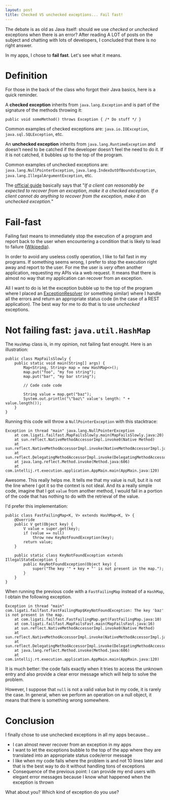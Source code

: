 ```yaml
---
layout: post
title: Checked VS unchecked exceptions... Fail fast!
---
```


The debate is as old as Java itself: should we use *checked* or *unchecked* exceptions when there is an error? After reading A LOT of posts on the subject and chatting with lots of developers, I concluded that there is no right answer.

In my apps, I chose to **fail fast**. Let's see what it means.

<!--more-->

# Definition

For those in the back of the class who forgot their Java basics, here is a quick reminder.

A **checked exception** inherits from `java.lang.Exception` and is part of the signature of the methods throwing it:

`public void someMethod() throws Exception {
	/* Do stuff */
}`

Common examples of checked exceptions are: `java.io.IOException`, `java.sql.SQLException`, etc.

An **unchecked exception** inherits from `java.lang.RuntimeException` and doesn't need to be catched if the developer doesn't feel the need to do it. If it is not catched, it bubbles up to the top of the program.

Common examples of unchecked exceptions are: `java.lang.NullPointerException`, `java.lang.IndexOutOfBoundsException`, `java.lang.IllegalArgumentException`, etc.

The [official guide](http://docs.oracle.com/javase/tutorial/essential/exceptions/runtime.html) basically says that "*If a client can reasonably be expected to recover from an exception, make it a checked exception. If a client cannot do anything to recover from the exception, make it an unchecked exception.*"

# Fail-fast

Failing fast means to immediately stop the execution of a program and report back to the user when encountering a condition that is likely to lead to failure ([Wikipedia](http://en.wikipedia.org/wiki/Fail-fast)).

In order to avoid any useless costly operation, I like to fail fast in my programs. If something seems wrong, I prefer to stop the execution right away and report to the user. For me the user is *very* often another application, requesting my APIs via a web request. It means that there is almost no way that my application can recover from an exception.

All I want to do is let the exception bubble up to the top of the program where I placed an [ExceptionResolver](http://docs.spring.io/spring/docs/4.0.0.RELEASE/javadoc-api/org/springframework/web/servlet/HandlerExceptionResolver.html) (or something similar) where I handle all the errors and return an appropriate status code (in the case of a REST application). The best way for me to do that is to use *unchecked* exceptions.

# Not failing fast: `java.util.HashMap`

The `HashMap` class is, in my opinion, not failing fast enought. Here is an illustration:

	public class MapFailsSlowly {
		public static void main(String[] args) {
			Map<String, String> map = new HashMap<>();
			map.put("foo", "my foo string");
			map.put("bar", "my bar string");

			// Code code code

			String value = map.get("baz");
			System.out.println("\"baz\" value's length: " + value.length());
		}
	}

Running this code will throw a `NullPointerException` with this stacktrace:

	Exception in thread "main" java.lang.NullPointerException
		at com.ligati.failfast.MapFailsSlowly.main(MapFailsSlowly.java:20)
		at sun.reflect.NativeMethodAccessorImpl.invoke0(Native Method)
		at sun.reflect.NativeMethodAccessorImpl.invoke(NativeMethodAccessorImpl.java:57)
		at sun.reflect.DelegatingMethodAccessorImpl.invoke(DelegatingMethodAccessorImpl.java:43)
		at java.lang.reflect.Method.invoke(Method.java:606)
		at com.intellij.rt.execution.application.AppMain.main(AppMain.java:120)

Awesome. This really helps me. It tells me that my value is null, but it is not the line where I got it so the context is not ideal. And its a really simple code, imagine that I got `value` from another method, I would fail in a portion of the code that has nothing to do with the retrieval of the value.

I'd prefer this implementation:

	public class FastFailingMap<K, V> extends HashMap<K, V> {
		@Override
		public V get(Object key) {
			V value = super.get(key);
			if (value == null)
				throw new KeyNotFoundException(key);
			return value;
		}

		public static class KeyNotFoundException extends IllegalStateException {
			public KeyNotFoundException(Object key) {
				super("The key '" + key + "' is not present in the map.");
			}
		}
	}

When running the previous code with a `FastFailingMap` instead of a `HashMap`, I obtain the following exception.

	Exception in thread "main" com.ligati.failfast.FastFailingMap$KeyNotFoundException: The key 'baz' is not present in the map.
		at com.ligati.failfast.FastFailingMap.get(FastFailingMap.java:10)
		at com.ligati.failfast.MapFailsFast.main(MapFailsFast.java:16)
		at sun.reflect.NativeMethodAccessorImpl.invoke0(Native Method)
		at sun.reflect.NativeMethodAccessorImpl.invoke(NativeMethodAccessorImpl.java:57)
		at sun.reflect.DelegatingMethodAccessorImpl.invoke(DelegatingMethodAccessorImpl.java:43)
		at java.lang.reflect.Method.invoke(Method.java:606)
		at com.intellij.rt.execution.application.AppMain.main(AppMain.java:120)

It is much better: the code fails exactly when it tries to access the unknown entry and also provide a clear error message which will help to solve the problem.

However, I suppose that `null` is not a valid value but in my code, it is rarely the case. In general, when we perform an operation on a null object, it means that there is something wrong somewhere.

# Conclusion

I finally chose to use unchecked exceptions in all my apps because...

* I can almost never recover from an exception in my apps
* I want to let the exceptions bubble to the top of the app where they are translated into an appropriate status code/error message
* I like when my code fails where the problem is and not 10 lines later and that is the best way to do it without handling tons of exceptions
* Consequence of the previous point: I can provide my end users with elegant error messages because I know what happened when the exception is thrown

What about you? Which kind of exception do you use?
